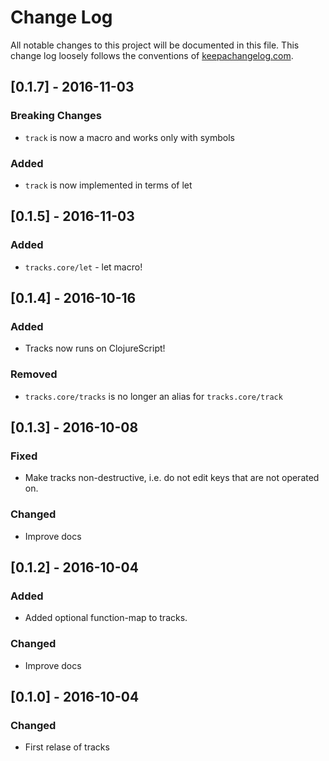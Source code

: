 # Change Log
All notable changes to this project will be documented in this file. This change log loosely follows the conventions of [keepachangelog.com](http://keepachangelog.com/).

## [0.1.7] - 2016-11-03
### Breaking Changes
- `track` is now a macro and works only with symbols
### Added
- `track` is now implemented in terms of let


## [0.1.5] - 2016-11-03
### Added
- `tracks.core/let` - let macro!

## [0.1.4] - 2016-10-16
### Added
- Tracks now runs on ClojureScript!
### Removed
- `tracks.core/tracks` is no longer an alias for `tracks.core/track`

## [0.1.3] - 2016-10-08
### Fixed
- Make tracks non-destructive, i.e. do not edit keys that are not operated on.
### Changed
- Improve docs

## [0.1.2] - 2016-10-04
### Added
- Added optional function-map to tracks.
### Changed
- Improve docs


## [0.1.0] - 2016-10-04
### Changed
- First relase of tracks
